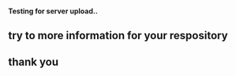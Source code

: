<!-- Heading in MarkDown -->

#### Testing for server upload..

## try to more information for your respository
## thank you
